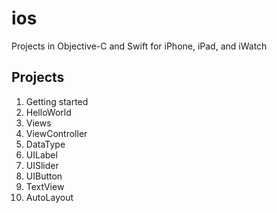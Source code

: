 # ios
Projects in Objective-C and Swift for iPhone, iPad, and iWatch
## Projects
1. Getting started
2. HelloWorld
3. Views
4. ViewController
5. DataType
6. UILabel
7. UISlider
8. UIButton
9. TextView
10. AutoLayout
